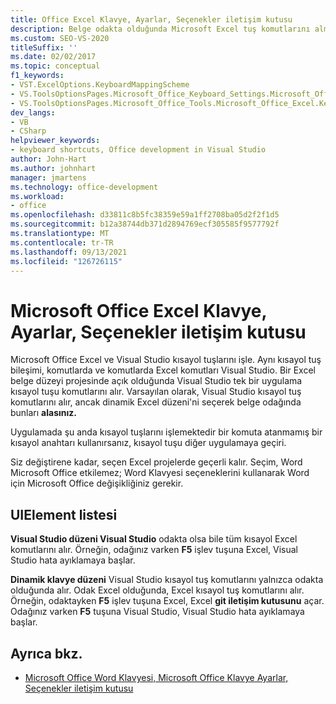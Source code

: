 ```yaml
---
title: Office Excel Klavye, Ayarlar, Seçenekler iletişim kutusu
description: Belge odakta olduğunda Microsoft Excel tuş komutlarını almak için Dinamik klavye şemasını seçmeyi öğrenin.
ms.custom: SEO-VS-2020
titleSuffix: ''
ms.date: 02/02/2017
ms.topic: conceptual
f1_keywords:
- VST.ExcelOptions.KeyboardMappingScheme
- VS.ToolsOptionsPages.Microsoft_Office_Keyboard_Settings.Microsoft_Office_Excel_Keyboard
- VS.ToolsOptionsPages.Microsoft_Office_Tools.Microsoft_Office_Excel.Keyboard
dev_langs:
- VB
- CSharp
helpviewer_keywords:
- keyboard shortcuts, Office development in Visual Studio
author: John-Hart
ms.author: johnhart
manager: jmartens
ms.technology: office-development
ms.workload:
- office
ms.openlocfilehash: d33811c8b5fc38359e59a1ff2708ba05d2f2f1d5
ms.sourcegitcommit: b12a38744db371d2894769ecf305585f9577792f
ms.translationtype: MT
ms.contentlocale: tr-TR
ms.lasthandoff: 09/13/2021
ms.locfileid: "126726115"
---
```

# <a name="microsoft-office-excel-keyboard-settings-options-dialog-box"></a>Microsoft Office Excel Klavye, Ayarlar, Seçenekler iletişim kutusu
  Microsoft Office Excel ve Visual Studio kısayol tuşlarını işle. Aynı kısayol tuş bileşimi, komutlarda ve komutlarda Excel komutları Visual Studio. Bir Excel belge düzeyi projesinde açık olduğunda Visual Studio tek bir uygulama kısayol tuşu komutlarını alır. Varsayılan olarak, Visual Studio kısayol tuş komutlarını alır, ancak dinamik Excel düzeni'ni seçerek belge odağında bunları **alasınız.**

 Uygulamada şu anda kısayol tuşlarını işlemektedir bir komuta atanmamış bir kısayol anahtarı kullanırsanız, kısayol tuşu diğer uygulamaya geçiri.

 Siz değiştirene kadar, seçen Excel projelerde geçerli kalır. Seçim, Word Microsoft Office etkilemez; Word Klavyesi seçeneklerini kullanarak Word için Microsoft Office değişikliğiniz gerekir.

## <a name="uielement-list"></a>UIElement listesi
 **Visual Studio düzeni Visual Studio** odakta olsa bile tüm kısayol Excel komutlarını alır. Örneğin, odağınız varken **F5** işlev tuşuna Excel, Visual Studio hata ayıklamaya başlar.

 **Dinamik klavye düzeni** Visual Studio kısayol tuş komutlarını yalnızca odakta olduğunda alır. Odak Excel olduğunda, Excel kısayol tuş komutlarını alır. Örneğin, odaktayken **F5** işlev tuşuna Excel, Excel **git iletişim kutusunu** açar. Odağınız varken **F5** tuşuna Visual Studio, Visual Studio hata ayıklamaya başlar.

## <a name="see-also"></a>Ayrıca bkz.
- [Microsoft Office Word Klavyesi, Microsoft Office Klavye Ayarlar, Seçenekler iletişim kutusu](../vsto/microsoft-office-word-keyboard-microsoft-office-keyboard-settings-options-dialog-box.md)

